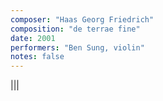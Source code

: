 ```yaml
---
composer: "Haas Georg Friedrich"
composition: "de terrae fine"
date: 2001
performers: "Ben Sung, violin"
notes: false
---
```

|||

